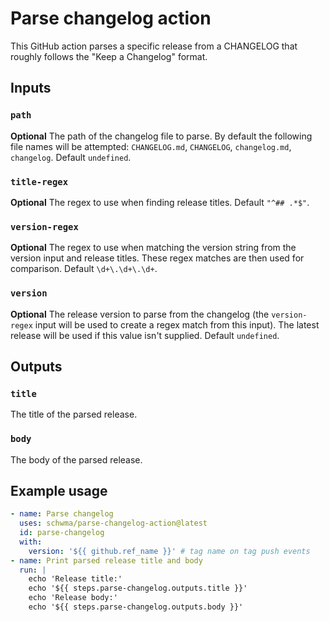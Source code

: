 # Parse changelog action

This GitHub action parses a specific release from a CHANGELOG that roughly follows the "Keep a Changelog" format.

## Inputs

### `path`

**Optional** The path of the changelog file to parse. By default the following file names will be attempted: `CHANGELOG.md`, `CHANGELOG`, `changelog.md`, `changelog`. Default `undefined`.

### `title-regex`

**Optional** The regex to use when finding release titles. Default `"^## .*$"`.

### `version-regex`

**Optional** The regex to use when matching the version string from the version input and release titles. These regex matches are then used for comparison. Default `\d+\.\d+\.\d+`.

### `version`

**Optional** The release version to parse from the changelog (the `version-regex` input will be used to create a regex match from this input). The latest release will be used if this value isn't supplied. Default `undefined`.

## Outputs

### `title`

The title of the parsed release.

### `body`

The body of the parsed release.

## Example usage

```yaml
- name: Parse changelog
  uses: schwma/parse-changelog-action@latest
  id: parse-changelog
  with:
    version: '${{ github.ref_name }}' # tag name on tag push events
- name: Print parsed release title and body
  run: |
    echo 'Release title:'
    echo '${{ steps.parse-changelog.outputs.title }}'
    echo 'Release body:'
    echo '${{ steps.parse-changelog.outputs.body }}'
```